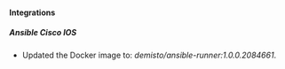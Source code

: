 
#### Integrations

##### Ansible Cisco IOS

- Updated the Docker image to: *demisto/ansible-runner:1.0.0.2084661*.

